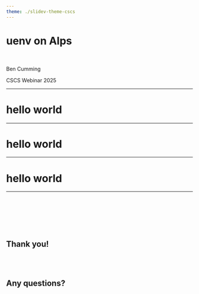 ```yaml
---
theme: ./slidev-theme-cscs
---
```


# uenv on Alps
<br>

Ben Cumming

CSCS Webinar 2025

---
# hello world

---
# hello world

---
# hello world

---
<br>
<br>
<br>
<br>
<br>

## Thank you!

<br>
<br>

## Any questions?

